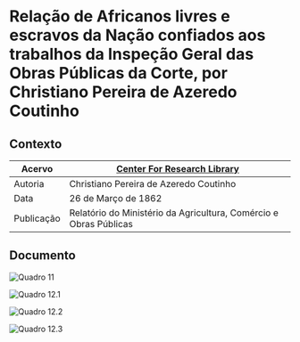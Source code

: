 # Relação de Africanos livres e escravos da Nação confiados aos trabalhos da Inspeção Geral das Obras Públicas da Corte, por Christiano Pereira de Azeredo Coutinho


## Contexto
|Acervo| [Center For Research Library](http://ddsnext.crl.edu/titles/108) |
|-|-|
|Autoria|Christiano Pereira de Azeredo Coutinho|
|Data|26 de Março de 1862|
|Publicação|Relatório do Ministério da Agricultura, Comércio e Obras Públicas|

 ## Documento

 ![Quadro 11](http://ddsnext.crl.edu/services/image-stream/39/00/f2/d5/-d/b2/6-/42/2f/-a/2a/7-/7a/f0/38/44/06/27/000500.tiff/pct:0,5,100,50/900,/0/default.jpg)

 ![Quadro 12.1](http://ddsnext.crl.edu/services/image-stream/39/00/f2/d5/-d/b2/6-/42/2f/-a/2a/7-/7a/f0/38/44/06/27/000501.tiff/pct:0,3,100,90/1936,/0/default.jpg)

 ![Quadro 12.2](http://ddsnext.crl.edu/services/image-stream/39/00/f2/d5/-d/b2/6-/42/2f/-a/2a/7-/7a/f0/38/44/06/27/000502.tiff/pct:0,19,100,74/1984,/0/default.jpg)

 ![Quadro 12.3](http://ddsnext.crl.edu/services/image-stream/39/00/f2/d5/-d/b2/6-/42/2f/-a/2a/7-/7a/f0/38/44/06/27/000503.tiff/pct:0,19,100,74/900,/0/default.jpg)


